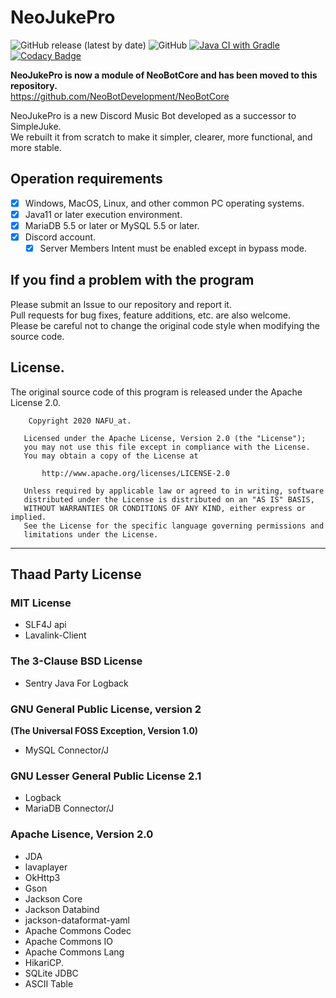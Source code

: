 # NeoJukePro

![GitHub release (latest by date)](https://img.shields.io/github/v/release/nafu-at/NeoJukePro)
![GitHub](https://img.shields.io/github/license/nafu-at/NeoJukePro)
[![Java CI with Gradle](https://github.com/nafu-at/NeoJukePro/actions/workflows/gradle.yml/badge.svg?branch=master)](https://github.com/nafu-at/NeoJukePro/actions/workflows/gradle.yml)
[![Codacy Badge](https://app.codacy.com/project/badge/Grade/35ee3810e0b647de90d3251fad96bcc4)](https://www.codacy.com/gh/nafu-at/NeoJukePro/dashboard?utm_source=github.com&amp;utm_medium=referral&amp;utm_content=nafu-at/NeoJukePro&amp;utm_campaign=Badge_Grade)

**NeoJukePro is now a module of NeoBotCore and has been moved to this repository.**  
https://github.com/NeoBotDevelopment/NeoBotCore

NeoJukePro is a new Discord Music Bot developed as a successor to SimpleJuke.  
We rebuilt it from scratch to make it simpler, clearer, more functional, and more stable.

## Operation requirements

- [x] Windows, MacOS, Linux, and other common PC operating systems.
- [x] Java11 or later execution environment.
- [x] MariaDB 5.5 or later or MySQL 5.5 or later.
- [x] Discord account.
    + [x] Server Members Intent must be enabled except in bypass mode.

## If you find a problem with the program

Please submit an Issue to our repository and report it.  
Pull requests for bug fixes, feature additions, etc. are also welcome.  
Please be careful not to change the original code style when modifying the source code.

## License.

The original source code of this program is released under the Apache License 2.0.

        Copyright 2020 NAFU_at.
    
       Licensed under the Apache License, Version 2.0 (the "License");
       you may not use this file except in compliance with the License.
       You may obtain a copy of the License at
    
           http://www.apache.org/licenses/LICENSE-2.0
    
       Unless required by applicable law or agreed to in writing, software
       distributed under the License is distributed on an "AS IS" BASIS,
       WITHOUT WARRANTIES OR CONDITIONS OF ANY KIND, either express or implied.
       See the License for the specific language governing permissions and
       limitations under the License.

---

## Thaad Party License

### MIT License

- SLF4J api
- Lavalink-Client

### The 3-Clause BSD License

- Sentry Java For Logback

### GNU General Public License, version 2

**(The Universal FOSS Exception, Version 1.0)**

- MySQL Connector/J

### GNU Lesser General Public License 2.1

- Logback
- MariaDB Connector/J

### Apache Lisence, Version 2.0

- JDA
- lavaplayer
- OkHttp3
- Gson
- Jackson Core
- Jackson Databind
- jackson-dataformat-yaml
- Apache Commons Codec
- Apache Commons IO
- Apache Commons Lang
- HikariCP.
- SQLite JDBC
- ASCII Table
